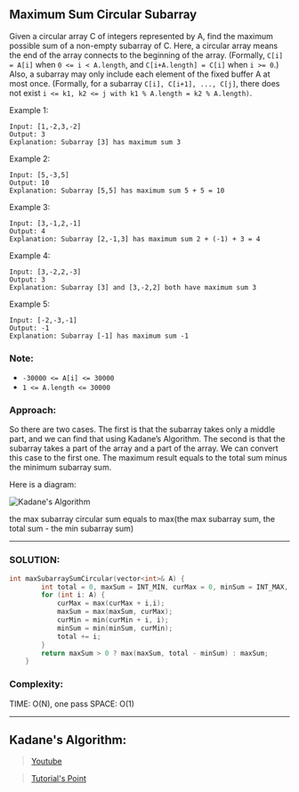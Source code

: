 ## Maximum Sum Circular Subarray

Given a circular array C of integers represented by A, find the maximum possible sum of a non-empty subarray of C.
Here, a circular array means the end of the array connects to the beginning of the array. (Formally, `C[i] = A[i]` when `0 <= i < A.length`, and `C[i+A.length] = C[i]` when `i >= 0`.)
Also, a subarray may only include each element of the fixed buffer A at most once. (Formally, for a subarray `C[i], C[i+1], ..., C[j]`, there does not exist `i <= k1, k2 <= j with k1 % A.length = k2 % A.length)`.

Example 1:
```
Input: [1,-2,3,-2]
Output: 3
Explanation: Subarray [3] has maximum sum 3
```

Example 2:
```
Input: [5,-3,5]
Output: 10
Explanation: Subarray [5,5] has maximum sum 5 + 5 = 10
```

Example 3:
```
Input: [3,-1,2,-1]
Output: 4
Explanation: Subarray [2,-1,3] has maximum sum 2 + (-1) + 3 = 4
```

Example 4:
```
Input: [3,-2,2,-3]
Output: 3
Explanation: Subarray [3] and [3,-2,2] both have maximum sum 3
```

Example 5:
```
Input: [-2,-3,-1]
Output: -1
Explanation: Subarray [-1] has maximum sum -1
```

### Note:
- `-30000 <= A[i] <= 30000`
- `1 <= A.length <= 30000`

### Approach:
So there are two cases.
The first is that the subarray takes only a middle part, and we can find that using Kadane’s Algorithm.
The second is that the subarray takes a part of the array and a part of the array.
We can convert this case to the first one.
The maximum result equals to the total sum minus the minimum subarray sum.

Here is a diagram:

![Kadane's Algorithm](https://miro.medium.com/max/1276/0*2VnfsLsS48eODvHV.png)

the max subarray circular sum equals to
max(the max subarray sum, the total sum - the min subarray sum)
***

### SOLUTION:
```C++
int maxSubarraySumCircular(vector<int>& A) {
        int total = 0, maxSum = INT_MIN, curMax = 0, minSum = INT_MAX, curMin = 0;
        for (int i: A) {
            curMax = max(curMax + i,i);
            maxSum = max(maxSum, curMax);
            curMin = min(curMin + i, i);
            minSum = min(minSum, curMin);
            total += i;
        }
        return maxSum > 0 ? max(maxSum, total - minSum) : maxSum;
    }
```

### Complexity:
TIME: O(N), one pass
SPACE: O(1)

***

## Kadane's Algorithm:

> [Youtube](https://www.youtube.com/watch?v=86CQq3pKSUw)

> [Tutorial's Point](https://www.tutorialspoint.com/maximum-sum-circular-subarray-in-cplusplus)